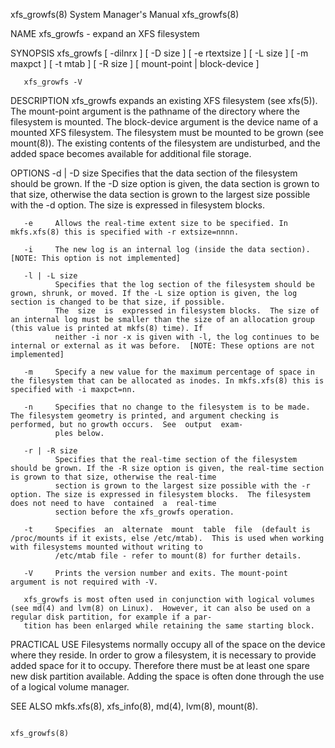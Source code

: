 
xfs_growfs(8)                                                                     System Manager's Manual                                                                    xfs_growfs(8)

NAME
       xfs_growfs - expand an XFS filesystem

SYNOPSIS
       xfs_growfs [ -dilnrx ] [ -D size ] [ -e rtextsize ] [ -L size ] [ -m maxpct ] [ -t mtab ] [ -R size ] [ mount-point | block-device ]

       xfs_growfs -V

DESCRIPTION
       xfs_growfs  expands  an existing XFS filesystem (see xfs(5)).  The mount-point argument is the pathname of the directory where the filesystem is mounted. The block-device argument
       is the device name of a mounted XFS filesystem.  The filesystem must be mounted to be grown (see mount(8)).  The existing contents of the filesystem are undisturbed, and the added
       space becomes available for additional file storage.

OPTIONS
       -d | -D size
              Specifies  that  the  data  section of the filesystem should be grown. If the -D size option is given, the data section is grown to that size, otherwise the data section is
              grown to the largest size possible with the -d option. The size is expressed in filesystem blocks.

       -e     Allows the real-time extent size to be specified. In mkfs.xfs(8) this is specified with -r extsize=nnnn.

       -i     The new log is an internal log (inside the data section).  [NOTE: This option is not implemented]

       -l | -L size
              Specifies that the log section of the filesystem should be grown, shrunk, or moved. If the -L size option is given, the log section is changed to be that size, if possible.
              The  size  is  expressed in filesystem blocks.  The size of an internal log must be smaller than the size of an allocation group (this value is printed at mkfs(8) time). If
              neither -i nor -x is given with -l, the log continues to be internal or external as it was before.  [NOTE: These options are not implemented]

       -m     Specify a new value for the maximum percentage of space in the filesystem that can be allocated as inodes. In mkfs.xfs(8) this is specified with -i maxpct=nn.

       -n     Specifies that no change to the filesystem is to be made.  The filesystem geometry is printed, and argument checking is performed, but no growth occurs.  See  output  exam‐
              ples below.

       -r | -R size
              Specifies that the real-time section of the filesystem should be grown. If the -R size option is given, the real-time section is grown to that size, otherwise the real-time
              section is grown to the largest size possible with the -r option. The size is expressed in filesystem blocks.  The filesystem does not need to have  contained  a  real-time
              section before the xfs_growfs operation.

       -t     Specifies  an  alternate  mount  table  file  (default is /proc/mounts if it exists, else /etc/mtab).  This is used when working with filesystems mounted without writing to
              /etc/mtab file - refer to mount(8) for further details.

       -V     Prints the version number and exits. The mount-point argument is not required with -V.

       xfs_growfs is most often used in conjunction with logical volumes (see md(4) and lvm(8) on Linux).  However, it can also be used on a regular disk partition, for example if a par‐
       tition has been enlarged while retaining the same starting block.

PRACTICAL USE
       Filesystems  normally  occupy  all  of the space on the device where they reside. In order to grow a filesystem, it is necessary to provide added space for it to occupy. Therefore
       there must be at least one spare new disk partition available. Adding the space is often done through the use of a logical volume manager.

SEE ALSO
       mkfs.xfs(8), xfs_info(8), md(4), lvm(8), mount(8).

                                                                                                                                                                             xfs_growfs(8)
